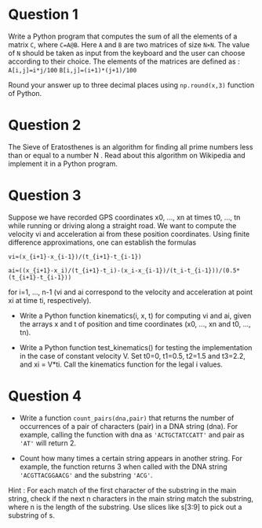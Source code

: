 # Question 1
Write a Python program that computes the sum of all the elements of a matrix `C`, where `C=A@B`. Here `A` and `B` are two matrices of size `N×N`. The value of `N` should be taken as input from the keyboard and the user can choose according to their choice. The elements of the matrices are defined as : 
`A[i,j]=i*j/100` 
`B[i,j]=(i+1)*(j+1)/100` 

Round your answer up to three decimal places using `np.round(x,3)` function of Python.

# Question 2
The Sieve of Eratosthenes is an algorithm for finding all prime numbers less than or
equal to a number N . Read about this algorithm on Wikipedia and implement it in a Python program.

# Question 3
Suppose we have recorded GPS coordinates x0, ..., xn at times t0, ..., tn while running or driving along a straight road. We want to compute the velocity vi and acceleration ai from these position coordinates. Using finite difference approximations, one can establish the formulas

`vi≈(x_{i+1}-x_{i-1})/(t_{i+1}-t_{i-1})`

`ai≈((x_{i+1}-x_i)/(t_{i+1}-t_i)-(x_i-x_{i-1})/(t_i-t_{i-1}))/(0.5*(t_{i+1}-t_{i-1}))`

for i=1, ..., n-1 (vi and ai correspond to the velocity and acceleration at point xi at time ti, respectively).

- Write a Python function kinematics(i, x, t) for computing vi and ai, given the arrays x and t of position and time coordinates (x0, ..., xn and t0, ..., tn).

- Write a Python function test_kinematics() for testing the implementation in the case of constant velocity V. Set t0=0, t1=0.5, t2=1.5 and t3=2.2, and xi = V*ti. Call the kinematics function for the legal i values.

# Question 4
- Write a function `count_pairs(dna,pair)` that returns the number of occurrences of a pair of characters (pair) in a DNA string (dna). For example, calling the function with dna as `'ACTGCTATCCATT'` and pair as `'AT'` will return 2.

- Count how many times a certain string appears in another string. For example, the function returns 3 when called with the DNA string `'ACGTTACGGAACG'` and the substring `'ACG'`.

Hint : For each match of the first character of the substring in the main string, check if the next n characters in the main string match the substring, where n is the length of the substring. Use slices like s[3:9] to pick out a substring of s.

